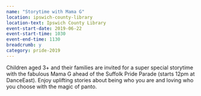 ```yaml
---
name: "Storytime with Mama G"
location: ipswich-county-library
location-text: Ipswich County Library
event-start-date: 2019-06-22
event-start-time: 1030
event-end-time: 1130
breadcrumb: y
category: pride-2019
---
```


Children aged 3+ and their families are invited for a super special storytime with the fabulous Mama G ahead of the Suffolk Pride Parade (starts 12pm at DanceEast). Enjoy uplifting stories about being who you are and loving who you choose with the magic of panto.
